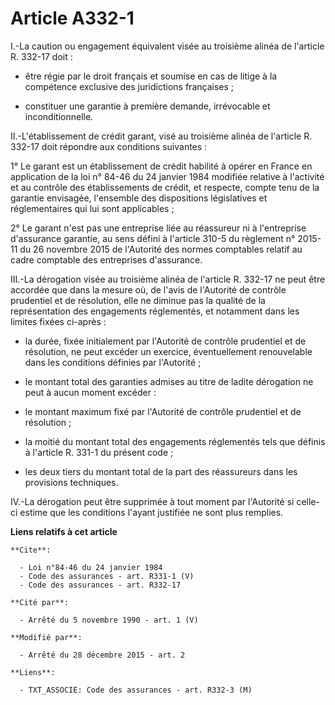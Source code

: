 # Article A332-1

I.-La caution ou engagement équivalent visée au troisième alinéa de l'article R. 332-17 doit :

- être régie par le droit français et soumise en cas de litige à la compétence exclusive des juridictions françaises ;

- constituer une garantie à première demande, irrévocable et inconditionnelle. 

II.-L'établissement de crédit garant, visé au troisième alinéa de l'article R. 332-17 doit répondre aux conditions
suivantes : 

1° Le garant est un établissement de crédit habilité à opérer en France en application de la loi n° 84-46 du 24 janvier 1984
modifiée relative à l'activité et au contrôle des établissements de crédit, et respecte, compte tenu de la garantie
envisagée, l'ensemble des dispositions législatives et réglementaires qui lui sont applicables ; 

2° Le garant n'est pas une entreprise liée au réassureur ni à l'entreprise d'assurance garantie, au sens défini à l'article
310-5 du règlement n° 2015-11 du 26 novembre 2015 de l'Autorité des normes comptables relatif au cadre comptable des
entreprises d'assurance. 

III.-La dérogation visée au troisième alinéa de l'article R. 332-17 ne peut être accordée que dans la mesure où, de l'avis de
l'Autorité de contrôle prudentiel et de résolution, elle ne diminue pas la qualité de la représentation des engagements
réglementés, et notamment dans les limites fixées ci-après :

- la durée, fixée initialement par l'Autorité de contrôle prudentiel et de résolution, ne peut excéder un exercice,
éventuellement renouvelable dans les conditions définies par l'Autorité ;

- le montant total des garanties admises au titre de ladite dérogation ne peut à aucun moment excéder :

- le montant maximum fixé par l'Autorité de contrôle prudentiel et de résolution ;

- la moitié du montant total des engagements réglementés tels que définis à l'article R. 331-1 du présent code ;

- les deux tiers du montant total de la part des réassureurs dans les provisions techniques. 

IV.-La dérogation peut être supprimée à tout moment par l'Autorité si celle-ci estime que les conditions l'ayant justifiée ne
sont plus remplies.

**Liens relatifs à cet article**

	**Cite**:

	  - Loi n°84-46 du 24 janvier 1984
	  - Code des assurances - art. R331-1 (V)
	  - Code des assurances - art. R332-17

	**Cité par**:

	  - Arrêté du 5 novembre 1990 - art. 1 (V)

	**Modifié par**:

	  - Arrêté du 28 décembre 2015 - art. 2

	**Liens**:

	  - TXT_ASSOCIE: Code des assurances - art. R332-3 (M)
